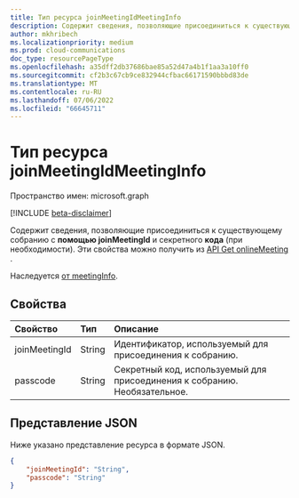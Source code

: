 ```yaml
---
title: Тип ресурса joinMeetingIdMeetingInfo
description: Содержит сведения, позволяющие присоединиться к существующему собранию с помощью joinMeetingId и секретного кода.
author: mkhribech
ms.localizationpriority: medium
ms.prod: cloud-communications
doc_type: resourcePageType
ms.openlocfilehash: a35dff2db37686bae85a52d47a4b1f1aa3a10ff0
ms.sourcegitcommit: cf2b3c67cb9ce832944cfbac66171590bbbd83de
ms.translationtype: MT
ms.contentlocale: ru-RU
ms.lasthandoff: 07/06/2022
ms.locfileid: "66645711"
---
```

# <a name="joinmeetingidmeetinginfo-resource-type"></a>Тип ресурса joinMeetingIdMeetingInfo

Пространство имен: microsoft.graph

[!INCLUDE [beta-disclaimer](../../includes/beta-disclaimer.md)]

Содержит сведения, позволяющие присоединиться к существующему собранию с **помощью joinMeetingId** и секретного **кода** (при необходимости). Эти свойства можно получить из [API Get onlineMeeting](../api/onlinemeeting-get.md) .

Наследуется [от meetingInfo](../resources/meetinginfo.md).

## <a name="properties"></a>Свойства

| Свойство                | Тип    | Описание                                                   |
| :---------------------- | :------ | :------------------------------------------------------------ |
| joinMeetingId           | String  | Идентификатор, используемый для присоединения к собранию.                              |
| passcode                | String  | Секретный код, используемый для присоединения к собранию. Необязательное.              |

## <a name="json-representation"></a>Представление JSON

Ниже указано представление ресурса в формате JSON.

<!-- {
  "blockType": "resource",
  "optionalProperties": [

  ],
  "@odata.type": "microsoft.graph.joinMeetingIdMeetingInfo"
}-->
```json
{
    "joinMeetingId": "String",
    "passcode": "String"
}
```

